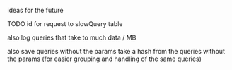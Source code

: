 ideas for the future

TODO  id for request to slowQuery table

also log queries that take to much data / MB

also save queries without the params
take a hash from the queries without the params (for easier grouping and handling of the same queries)
